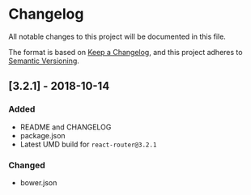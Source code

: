 # Changelog

All notable changes to this project will be documented in this file.

The format is based on [Keep a Changelog](https://keepachangelog.com/en/1.0.0/),
and this project adheres to [Semantic Versioning](https://semver.org/spec/v2.0.0.html).

## [3.2.1] - 2018-10-14

### Added

* README and CHANGELOG
* package.json
* Latest UMD build for `react-router@3.2.1`

### Changed

* bower.json
